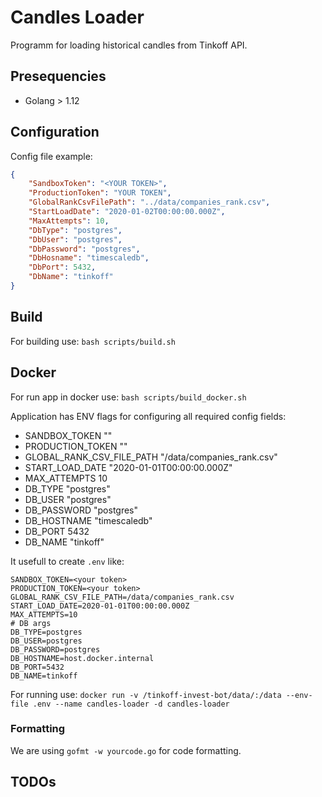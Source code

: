 # Candles Loader

Programm for loading historical candles from Tinkoff API.

## Presequencies

* Golang > 1.12

## Configuration

Config file example:

```json
{
    "SandboxToken": "<YOUR TOKEN>",
    "ProductionToken": "YOUR TOKEN",
    "GlobalRankCsvFilePath": "../data/companies_rank.csv",
    "StartLoadDate": "2020-01-02T00:00:00.000Z",
    "MaxAttempts": 10,
    "DbType": "postgres",
    "DbUser": "postgres",
    "DbPassword": "postgres",
    "DbHosname": "timescaledb",
    "DbPort": 5432,
    "DbName": "tinkoff"
}
```

## Build

For building use: `bash scripts/build.sh`

## Docker

For run app in docker use: `bash scripts/build_docker.sh`

Application has ENV flags for configuring all required config fields:

* SANDBOX_TOKEN ""
* PRODUCTION_TOKEN ""
* GLOBAL_RANK_CSV_FILE_PATH "/data/companies_rank.csv"
* START_LOAD_DATE "2020-01-01T00:00:00.000Z"
* MAX_ATTEMPTS 10
* DB_TYPE "postgres"
* DB_USER "postgres"
* DB_PASSWORD "postgres"
* DB_HOSTNAME "timescaledb"
* DB_PORT 5432
* DB_NAME "tinkoff"

It usefull to create `.env` like:

```env
SANDBOX_TOKEN=<your token>
PRODUCTION_TOKEN=<your token>
GLOBAL_RANK_CSV_FILE_PATH=/data/companies_rank.csv
START_LOAD_DATE=2020-01-01T00:00:00.000Z
MAX_ATTEMPTS=10
# DB args
DB_TYPE=postgres
DB_USER=postgres
DB_PASSWORD=postgres
DB_HOSTNAME=host.docker.internal
DB_PORT=5432
DB_NAME=tinkoff
```

For running use: `docker run -v /tinkoff-invest-bot/data/:/data --env-file .env --name candles-loader -d candles-loader`

### Formatting

We are using `gofmt -w yourcode.go` for code formatting.

## TODOs